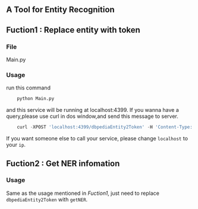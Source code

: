 ## A Tool for Entity Recognition

## Fuction1 : Replace entity with <Entity> token

### File

Main.py

### Usage

run this command

```python
    python Main.py
```

and this service will be running at localhost:4399.
If you wanna have a query,please use curl in dos window,and send this message to server.

```python
    curl -XPOST 'localhost:4399/dbpediaEntity2Token' -H 'Content-Type: application/json' -d"{\"question\":\"Norway has a lot of electric cars-so many that it can make anyone driving a new vehicle with an internal combustion engine look like a Luddite. \"}"
```
If you want someone else to call your service, please change `localhost` to your `ip`.


## Fuction2 : Get NER infomation

### Usage

Same as the usage mentioned in *Fuction1*, just need to replace `dbpediaEntity2Token` with `getNER`.